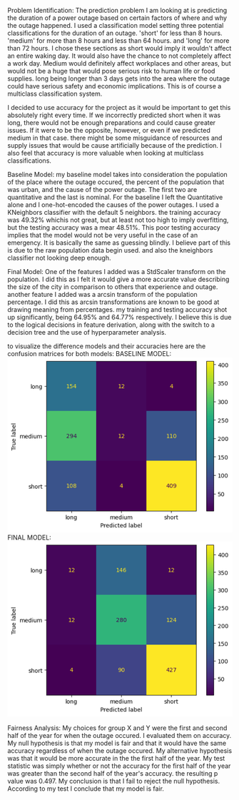 Problem Identification:
The prediction problem I am looking at is predicting the duration of a power outage based on certain factors of where and why the outage happened. I used a classification model setting three potential classifications for the duration of an outage. 'short' for less than 8 hours. 'medium' for more than 8 hours and less than 64 hours. and 'long' for more than 72 hours. I chose these sections as short would imply it wouldn't affect an entire waking day. It would also have the chance to not completely affect a work day. Medium would definitely affect workplaces and other areas, but would not be a huge that would pose serious risk to human life or food supplies. long being longer than 3 days gets into the area where the outage could have serious safety and economic implications. This is of course a multiclass classification system.

I decided to use accuracy for the project as it would be important to get this absolutely right every time. If we incorrectly predicted short when it was long, there would not be enough preparations and could cause greater issues. If it were to be the opposite, however, or even if we predicted medium in that case. there might be some misguidance of resources and supply issues that would be cause artificially because of the prediction. I also feel that accuracy is more valuable when looking at multiclass classifications.


Baseline Model:
my baseline model takes into consideration the population of the place where the outage occured, the percent of the population that was urban, and the cause of the power outage. The first two are quantitative and the last is nominal.  For the baseline I left the Quantitative alone and I one-hot-encoded the causes of the power outages. I used a KNeighbors classifier with the default 5 neighbors. the training accuracy was 49.32% whichis not great, but at least not too high to imply overfitting, but the testing accuracy was a mear 48.51%. This poor testing accuracy implies that the model would not be very useful in the case of an emergency. It is basically the same as guessing blindly. I believe part of this is due to the raw population data begin used. and also the kneighbors classifier not looking deep enough.


Final Model:
One of the features I added was a StdScaler transform on the population. I did this as I felt it would give a more accurate value describing the size of the city in comparison to others that experience and outage. another feature I added was a arcsin transform of the population percentage. I did this as arcsin transformations are known to be good at drawing meaning from percentages. my training and testing accuracy shot up significantly, being 64.95% and 64.77% respectively. I believe this is due to the logical decisions in feature derivation, along with the switch to a decision tree and the use of hyperparameter analysis.

to visualize the difference models and their accuracies here are the confusion matrices for both models:
BASELINE MODEL:
![A confusion matrix for my baseline model. if this fails, but you still want to look at the images, the repository is public and the images are visible their](https://github.com/griffin-barros-king/DSC80_FINAL_PROJECT/blob/main/Baselin_Model_Conf_Matrix.png)
FINAL MODEL:
![A confusion matrix for my Final model](https://github.com/griffin-barros-king/DSC80_FINAL_PROJECT/blob/main/Final_Model_Conf_Matrix.png)

Fairness Analysis:
My choices for group X and Y were the first and second half of the year for when the outage occured. I evaluated them on accuracy. My null hypothesis is that my model is fair and that it would have the same accuracy regardless of when the outage occured. My alternative hypothesis was that it would be more accurate in the the first half of the year. My test statistic was simply whether or not the accuracy for the first half of the year was greater than the second half of the year's accuracy.
the resulting p value was 0.497. My conclusion is that I fail to reject the null hypothesis. According to my test I conclude that my model is fair.



